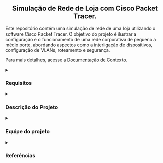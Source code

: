 <h2 align="center">Simulação de Rede de Loja com Cisco Packet Tracer.</h2>

Este repositório contém uma simulação de rede de uma loja utilizando o software Cisco Packet Tracer. O objetivo do projeto é ilustrar a configuração e o funcionamento de uma rede corporativa de pequeno a médio porte, abordando aspectos como a interligação de dispositivos, configuração de VLANs, roteamento e segurança.

Para mais detalhes, acesse a <a href="https://github.com/pedroduraesdev/simulacaoRedeLoja/blob/main/documentos/01-Documenta%C3%A7%C3%A3o%20de%20Contexto.md">Documentação de Contexto</a>.


<details>
<summary><h3> Requisitos</h3></summary>

Para visualizar a estrutura de loja montada pela equipe, siga o passo a passo descrito em, <a href="https://github.com/pedroduraesdev/simulacaoRedeLoja/blob/main/documentos/02-Conhecendo%20o%20Software.md">Conhecendo o Software</a>.
</details>

<details>

<summary><h3> Descrição do Projeto</h3></summary> 

A simulação representa a infraestrutura de rede de uma loja fictícia, incluindo:  

<br>
• Moldem Operadora
<br>
• Servidor Loja
<br>
• Roteador
<br>
• 2 Switches
<br>
• 4 Computadores

<br>
Para obter mais detalhes sobre como montar a estrutura dentro do Cisco Packet Tracer, acesse <a href="https://github.com/pedroduraesdev/simulacaoRedeLoja/blob/main/documentos/03-Primeiros%20Passos.md">Primeiros Passos</a>.
</details>


<details>
<summary><h3> Equipe do projeto</h3></summary>
  

Acesse o Github dos integrantes do grupo:
  
  
<table>
  <tr>
    <td align="center">
      <a href="https://github.com/JoaoPVaz">
        <img src="https://avatars.githubusercontent.com/u/119745205?v=4" width="100px;" alt="Foto de João Paulo Vaz"/><br>
        <sub>
          <b>João Paulo Vaz</b>
        </sub>
      </a>
    </td>
    <td align="center">
      <a href="https://github.com/TulioB27">
        <img src="https://avatars.githubusercontent.com/u/119745205?v=4" width="100px;" alt="Foto de Túlio Bernando Ferreira"/><br>
        <sub>
          <b>Túlio Bernando Ferreira</b>
        </sub>
      </a>
    </td>
  </tr>
</table>
</details>

<details>

<summary><h3> Referências</h3></summary> 

Para conferir as fontes de estudo utilizadas pela equipe, acesse <a href="https://github.com/pedroduraesdev/simulacaoRedeLoja/blob/main/documentos/03-Primeiros%20Passos.md">Fontes de Estudo</a>.
</details>